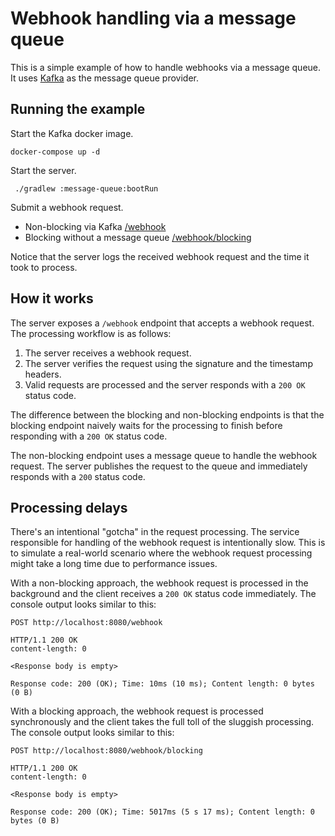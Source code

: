 # Webhook handling via a message queue

This is a simple example of how to handle webhooks via a message queue. It uses
[Kafka](https://kafka.apache.org/) as the message queue provider.

## Running the example

Start the Kafka docker image.

```shell
docker-compose up -d
```

Start the server.

```shell
 ./gradlew :message-queue:bootRun
```

Submit a webhook request.

* Non-blocking via Kafka [/webhook](../http-requests/send-and-receive-event.http)
* Blocking without a message queue [/webhook/blocking](../http-requests/send-and-receive-event.http)

Notice that the server logs the received webhook request and the time it took to process.

## How it works

The server exposes a `/webhook` endpoint that accepts a webhook request.
The processing workflow is as follows:

1. The server receives a webhook request.
2. The server verifies the request using the signature and the timestamp headers.
3. Valid requests are processed and the server responds with a `200 OK` status code.

The difference between the blocking and non-blocking endpoints is that the blocking endpoint
naively waits for the processing to finish before responding with a `200 OK` status code.

The non-blocking endpoint uses a message queue to handle the webhook request. The server
publishes the request to the queue and immediately responds with a `200` status code.

## Processing delays

There's an intentional "gotcha" in the request processing. The service responsible for
handling of the webhook request is intentionally slow. This is to simulate a real-world
scenario where the webhook request processing might take a long time due to performance issues.

With a non-blocking approach, the webhook request is processed in the background and the
client receives a `200 OK` status code immediately. The console output looks similar to this:

```text
POST http://localhost:8080/webhook

HTTP/1.1 200 OK
content-length: 0

<Response body is empty>

Response code: 200 (OK); Time: 10ms (10 ms); Content length: 0 bytes (0 B)
```

With a blocking approach, the webhook request is processed synchronously and the client
takes the full toll of the sluggish processing. The console output looks similar to this:

```text
POST http://localhost:8080/webhook/blocking

HTTP/1.1 200 OK
content-length: 0

<Response body is empty>

Response code: 200 (OK); Time: 5017ms (5 s 17 ms); Content length: 0 bytes (0 B)
```
